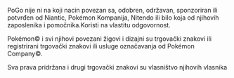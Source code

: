 PoGo nije ni na koji nacin povezan sa, odobren, održavan, sponzoriran ili potvrđen od Niantic, Pokémon Kompanija,
Nitendo ili bilo koja od njihovih zaposlenika i pomočnika.Koristi na vlastitu odgovornost.

Pokémon©  i svi njihovi povezani žigovi i dizajni su trgovački znakovi ili registrirani trgovački znakovi ili usluge označavanja od  Pokémon Company©.

Sva prava pridržana i drugi trgovački znakovi su vlasništvo njihovih vlasnika
